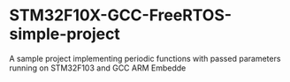 # STM32F10X-GCC-FreeRTOS-simple-project
A sample project implementing periodic functions with passed parameters running on STM32F103 and GCC ARM Embedde
